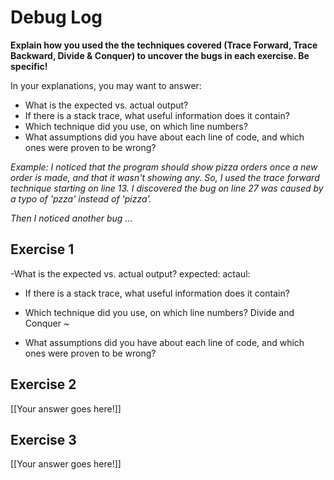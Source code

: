 # Debug Log

**Explain how you used the the techniques covered (Trace Forward, Trace Backward, Divide & Conquer) to uncover the bugs in each exercise. Be specific!**

In your explanations, you may want to answer:

- What is the expected vs. actual output?
- If there is a stack trace, what useful information does it contain?
- Which technique did you use, on which line numbers?
- What assumptions did you have about each line of code, and which ones were proven to be wrong?

_Example: I noticed that the program should show pizza orders once a new order is made, and that it wasn't showing any. So, I used the trace forward technique starting on line 13. I discovered the bug on line 27 was caused by a typo of 'pzza' instead of 'pizza'._

_Then I noticed another bug ..._

## Exercise 1

-What is the expected vs. actual output?
  expected: 
  actaul:
- If there is a stack trace, what useful information does it contain?

- Which technique did you use, on which line numbers?
  Divide and Conquer ~ 
- What assumptions did you have about each line of code, and which ones were proven to be wrong?

## Exercise 2

[[Your answer goes here!]]

## Exercise 3

[[Your answer goes here!]]

